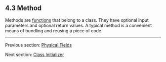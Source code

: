 ## 4.3 Method

Methods are [functions](2.6-Function.md) that belong to a class.  They have optional input parameters and optional return values.  A typical method is a convenient means of bundling and reusing a piece of code.

---

Previous section: [Physical Fields](4.2.4-Physical_Fields.md)

Next section: [Class Initializer](4.3.1-Class_Initializer.md)